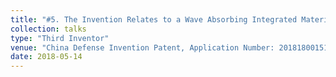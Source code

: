 ```yaml
---
title: "#5. The Invention Relates to a Wave Absorbing Integrated Material and its Preparation Method and its Application "
collection: talks
type: "Third Inventor"
venue: "China Defense Invention Patent, Application Number: 201818001518.6"
date: 2018-05-14
---
```

